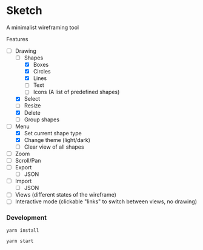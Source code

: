 # Sketch
A minimalist wireframing tool

Features
  * [ ] Drawing
    * [ ] Shapes
      * [x] Boxes
      * [x] Circles
      * [x] Lines
      * [ ] Text
      * [ ] Icons (A list of predefined shapes)
    * [x] Select
    * [ ] Resize
    * [x] Delete
    * [ ] Group shapes
  * [ ] Menu
    * [x] Set current shape type
    * [x] Change theme (light/dark)
    * [ ] Clear view of all shapes
  * [ ] Zoom
  * [ ] Scroll/Pan
  * [ ] Export
    * [ ] JSON
  * [ ] Import
    * [ ] JSON
  * [ ] Views (different states of the wireframe)
  * [ ] Interactive mode (clickable "links" to switch between views, no drawing)

### Development
`yarn install`

`yarn start`
